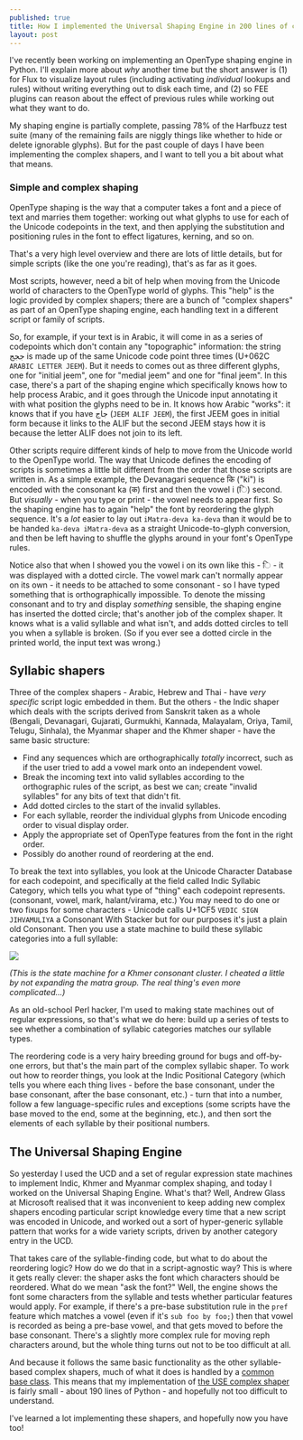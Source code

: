 ```yaml
---
published: true
title: How I implemented the Universal Shaping Engine in 200 lines of code
layout: post
---
```


I've recently been working on implementing an OpenType shaping engine in Python. I'll explain more about *why* another time but the short answer is (1) for Flux to visualize layout rules (including activating *individual* lookups and rules) without writing everything out to disk each time, and (2) so FEE plugins can reason about the effect of previous rules while working out what they want to do.

My shaping engine is partially complete, passing 78% of the Harfbuzz test suite (many of the remaining fails are niggly things like whether to hide or delete ignorable glyphs). But for the past couple of days I have been implementing the complex shapers, and I want to tell you a bit about what that means.

### Simple and complex shaping

OpenType shaping is the way that a computer takes a font and a piece of text and marries them together: working out what glyphs to use for each of the Unicode codepoints in the text, and then applying the substitution and positioning rules in the font to effect ligatures, kerning, and so on.

That's a very high level overview and there are lots of little details, but for simple scripts (like the one you're reading), that's as far as it goes.

Most scripts, however, need a bit of help when moving from the Unicode world of characters to the OpenType world of glyphs. This "help" is the logic provided by complex shapers; there are a bunch of "complex shapers" as part of an OpenType shaping engine, each handling text in a different script or family of scripts.

So, for example, if your text is in Arabic, it will come in as a series of codepoints which don't contain any "topographic" information: the string ججج is made up of the same Unicode code point three times (U+062C `ARABIC LETTER JEEM`). But it needs to comes out as three different glyphs, one for "initial jeem", one for "medial jeem" and one for "final jeem". In this case, there's a part of the shaping engine which specifically knows how to help process Arabic, and it goes through the Unicode input annotating it with what position the glyphs need to be in. It knows how Arabic "works": it knows that if you have جاج (`JEEM ALIF JEEM`), the first JEEM goes in initial form because it links to the ALIF but the second JEEM stays how it is because the letter ALIF does not join to its left.

Other scripts require different kinds of help to move from the Unicode world to the OpenType world. The way that Unicode defines the encoding of scripts  is sometimes a little bit different from the order that those scripts are written in. As a simple example, the Devanagari sequence कि ("ki") is encoded with the consonant ka (क) first and then the vowel i (ि) second. But *visually* - when you type or print - the vowel needs to appear first. So the shaping engine has to again "help" the font by reordering the glyph sequence. It's a *lot* easier to lay out `iMatra-deva ka-deva` than it would be to be handed `ka-deva iMatra-deva` as a straight Unicode-to-glyph conversion, and then be left having to shuffle the glyphs around in your font's OpenType rules.

Notice also that when I showed you the vowel i on its own like this - ि - it was displayed with a dotted circle. The vowel mark can't normally appear on its own - it needs to be attached to some consonant - so I have typed something that is orthographically impossible. To denote the missing consonant and to try and display *something* sensible, the shaping engine has inserted the dotted circle; that's another job of the complex shaper. It knows what is a valid syllable and what isn't, and adds dotted circles to tell you when a syllable is broken. (So if you ever see a dotted circle in the printed world, the input text was wrong.)

## Syllabic shapers

Three of the complex shapers - Arabic, Hebrew and Thai - have *very specific* script logic embedded in them. But the others - the Indic shaper which deals with the scripts derived from Sanskrit taken as a whole (Bengali, Devanagari, Gujarati, Gurmukhi, Kannada, Malayalam, Oriya, Tamil, Telugu, Sinhala), the Myanmar shaper and the Khmer shaper - have the same basic structure:

* Find any sequences which are orthographically *totally* incorrect, such as if the user tried to add a vowel mark onto an independent vowel.
* Break the incoming text into valid syllables according to the orthographic rules of the script, as best we can; create "invalid syllables" for any bits of text that didn't fit.
* Add dotted circles to the start of the invalid syllables.
* For each syllable, reorder the individual glyphs from Unicode encoding order to visual display order.
* Apply the appropriate set of OpenType features from the font in the right order.
* Possibly do another round of reordering at the end.

To break the text into syllables, you look at the Unicode Character Database for each codepoint, and specifically at the field called Indic Syllabic Category, which tells you what type of "thing" each codepoint represents. (consonant, vowel, mark, halant/virama, etc.) You may need to do one or two fixups for some characters - Unicode calls U+1CF5 `VEDIC SIGN JIHVAMULIYA` a Consonant With Stacker but for our purposes it's just a plain old Consonant. Then you use a state machine to build these syllabic categories into a full syllable:

![](https://simoncozens.github.io/images/khmer.svg)

*(This is the state machine for a Khmer consonant cluster. I cheated a little by not expanding the matra group. The real thing's even more complicated...)*

As an old-school Perl hacker, I'm used to making state machines out of regular expressions, so that's what we do here: build up a series of tests to see whether a combination of syllabic categories matches our syllable types.

The reordering code is a very hairy breeding ground for bugs and off-by-one errors, but that's the main part of the complex syllabic shaper. To work out how to reorder things, you look at the Indic Positional Category (which tells you where each thing lives - before the base consonant, under the base consonant, after the base consonant, etc.) - turn that into a number, follow a few language-specific rules and exceptions (some scripts have the base moved to the end, some at the beginning, etc.), and then sort the elements of each syllable by their positional numbers.

## The Universal Shaping Engine

So yesterday I used the UCD and a set of regular expression state machines to implement Indic, Khmer and Myanmar complex shaping, and today I worked on the Universal Shaping Engine. What's that? Well, Andrew Glass at Microsoft realised that it was inconvenient to keep adding new complex shapers encoding particular script knowledge every time that a new script was encoded in Unicode, and worked out a sort of hyper-generic syllable pattern that works for a wide variety scripts, driven by another category entry in the UCD.

That takes care of the syllable-finding code, but what to do about the reordering logic? How do we do that in a script-agnostic way? This is where it gets really clever: the shaper asks the font which characters should be reordered. What do we mean "ask the font?" Well, the engine shows the font some characters from the syllable and tests whether particular features would apply. For example, if there's a pre-base substitution rule in the `pref` feature which matches a vowel (even if it's `sub foo by foo;`) then that vowel is recorded as being a pre-base vowel, and that gets moved to before the base consonant. There's a slightly more complex rule for moving reph characters around, but the whole thing turns out not to be too difficult at all.

And because it follows the same basic functionality as the other syllable-based complex shapers, much of what it does is handled by a [common base class](https://github.com/simoncozens/fontFeatures/blob/master/fontFeatures/shaperLib/SyllabicShaper.py). This means that my implementation of [the USE complex shaper](https://github.com/simoncozens/fontFeatures/blob/master/fontFeatures/shaperLib/USEShaper.py) is fairly small - about 190 lines of Python - and hopefully not too difficult to understand.

I've learned a lot implementing these shapers, and hopefully now you have too!
